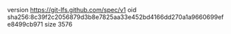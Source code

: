 version https://git-lfs.github.com/spec/v1
oid sha256:8c39f2c2056879d3b8e7825aa33e452bd4166dd270a1a9660699efe8499cb971
size 3576
